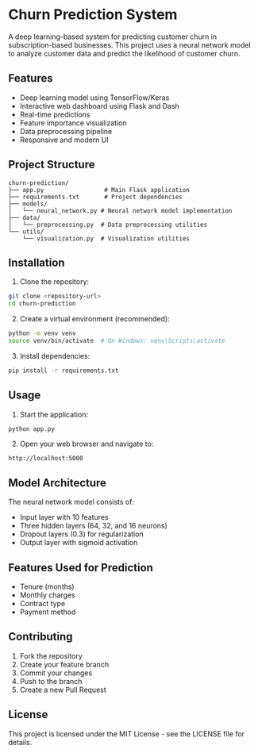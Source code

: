 # Churn Prediction System

A deep learning-based system for predicting customer churn in subscription-based businesses. This project uses a neural network model to analyze customer data and predict the likelihood of customer churn.

## Features

- Deep learning model using TensorFlow/Keras
- Interactive web dashboard using Flask and Dash
- Real-time predictions
- Feature importance visualization
- Data preprocessing pipeline
- Responsive and modern UI

## Project Structure

```
churn-prediction/
├── app.py                 # Main Flask application
├── requirements.txt       # Project dependencies
├── models/
│   └── neural_network.py # Neural network model implementation
├── data/
│   └── preprocessing.py  # Data preprocessing utilities
└── utils/
    └── visualization.py  # Visualization utilities
```

## Installation

1. Clone the repository:
```bash
git clone <repository-url>
cd churn-prediction
```

2. Create a virtual environment (recommended):
```bash
python -m venv venv
source venv/bin/activate  # On Windows: venv\Scripts\activate
```

3. Install dependencies:
```bash
pip install -r requirements.txt
```

## Usage

1. Start the application:
```bash
python app.py
```

2. Open your web browser and navigate to:
```
http://localhost:5000
```

## Model Architecture

The neural network model consists of:
- Input layer with 10 features
- Three hidden layers (64, 32, and 16 neurons)
- Dropout layers (0.3) for regularization
- Output layer with sigmoid activation

## Features Used for Prediction

- Tenure (months)
- Monthly charges
- Contract type
- Payment method

## Contributing

1. Fork the repository
2. Create your feature branch
3. Commit your changes
4. Push to the branch
5. Create a new Pull Request

## License

This project is licensed under the MIT License - see the LICENSE file for details. 